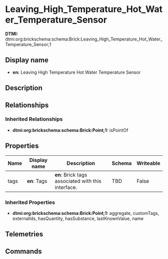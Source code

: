 # Leaving_High_Temperature_Hot_Water_Temperature_Sensor
**DTMI:** dtmi:org:brickschema:schema:Brick:Leaving_High_Temperature_Hot_Water_Temperature_Sensor;1
## Display name
- **en:** Leaving High Temperature Hot Water Temperature Sensor
## Description
## Relationships
### Inherited Relationships
* **dtmi:org:brickschema:schema:Brick:Point;1:** isPointOf
## Properties
|Name|Display name|Description|Schema|Writeable|
|-|-|-|-|-|
|tags|**en**: Tags|**en**: Brick tags associated with this interface.|TBD|False
### Inherited Properties
* **dtmi:org:brickschema:schema:Brick:Point;1:** aggregate, customTags, externalIds, hasQuantity, hasSubstance, lastKnownValue, name
## Telemetries
## Commands
